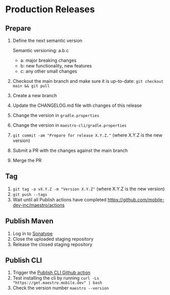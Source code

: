 # Production Releases

## Prepare

1. Define the next semantic version

   Semantic versioning: a.b.c
   * a: major breaking changes
   * b: new functionality, new features
   * c: any other small changes

2. Checkout the main branch and make sure it is up-to-date: `git checkout main && git pull`
3. Create a new branch
4. Update the CHANGELOG.md file with changes of this release
5. Change the version in `gradle.properties`
6. Change the version in `maestro-cli/gradle.properties`
7. `git commit -am "Prepare for release X.Y.Z."` (where X.Y.Z is the new version)
8. Submit a PR with the changes against the main branch
9. Merge the PR

## Tag

1. `git tag -a vX.Y.Z -m "Version X.Y.Z"` (where X.Y.Z is the new version)
2. `git push --tags`
3. Wait until all Publish actions have completed https://github.com/mobile-dev-inc/maestro/actions

## Publish Maven

1. Log in to [Sonatype](https://s01.oss.sonatype.org/)
2. Close the uploaded staging repository
3. Release the closed staging repository

## Publish CLI

1. Trigger the [Publish CLI Github action](https://github.com/mobile-dev-inc/maestro/actions/workflows/publish-cli.yml)
2. Test installing the cli by running `curl -Ls "https://get.maestro.mobile.dev" | bash`
3. Check the version number `maestro --version`
